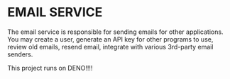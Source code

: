 # EMAIL SERVICE

The email service is responsible for sending emails for other applications. You may create a user, generate an API key for other programs to use, review old emails, resend email, integrate with various 3rd-party email senders.

This project runs on DENO!!!!
